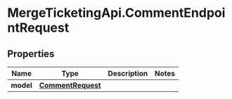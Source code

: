# MergeTicketingApi.CommentEndpointRequest

## Properties

Name | Type | Description | Notes
------------ | ------------- | ------------- | -------------
**model** | [**CommentRequest**](CommentRequest.md) |  | 


